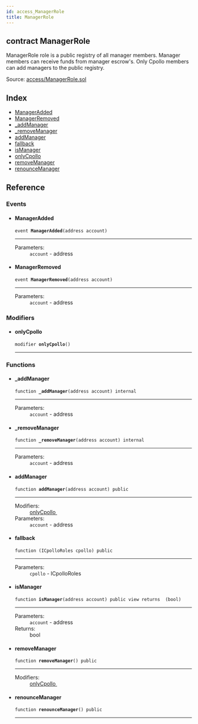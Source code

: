 ```yaml
---
id: access_ManagerRole
title: ManagerRole
---
```


<div class="contract-doc"><div class="contract"><h2 class="contract-header"><span class="contract-kind">contract</span> ManagerRole</h2><p class="description">ManagerRole role is a public registry of all manager members. Manager members can receive funds from manager escrow&#x27;s.  Only Cpollo members can add managers to the public registry.</p><div class="source">Source: <a href="https://github.com/Cpollo/Ethereum/blob/v0.0.1/contracts/access/ManagerRole.sol" target="_blank">access/ManagerRole.sol</a></div></div><div class="index"><h2>Index</h2><ul><li><a href="access_ManagerRole.html#ManagerAdded">ManagerAdded</a></li><li><a href="access_ManagerRole.html#ManagerRemoved">ManagerRemoved</a></li><li><a href="access_ManagerRole.html#_addManager">_addManager</a></li><li><a href="access_ManagerRole.html#_removeManager">_removeManager</a></li><li><a href="access_ManagerRole.html#addManager">addManager</a></li><li><a href="access_ManagerRole.html#">fallback</a></li><li><a href="access_ManagerRole.html#isManager">isManager</a></li><li><a href="access_ManagerRole.html#onlyCpollo">onlyCpollo</a></li><li><a href="access_ManagerRole.html#removeManager">removeManager</a></li><li><a href="access_ManagerRole.html#renounceManager">renounceManager</a></li></ul></div><div class="reference"><h2>Reference</h2><div class="events"><h3>Events</h3><ul><li><div class="item event"><span id="ManagerAdded" class="anchor-marker"></span><h4 class="name">ManagerAdded</h4><div class="body"><code class="signature">event <strong>ManagerAdded</strong><span>(address account) </span></code><hr/><dl><dt><span class="label-parameters">Parameters:</span></dt><dd><div><code>account</code> - address</div></dd></dl></div></div></li><li><div class="item event"><span id="ManagerRemoved" class="anchor-marker"></span><h4 class="name">ManagerRemoved</h4><div class="body"><code class="signature">event <strong>ManagerRemoved</strong><span>(address account) </span></code><hr/><dl><dt><span class="label-parameters">Parameters:</span></dt><dd><div><code>account</code> - address</div></dd></dl></div></div></li></ul></div><div class="modifiers"><h3>Modifiers</h3><ul><li><div class="item modifier"><span id="onlyCpollo" class="anchor-marker"></span><h4 class="name">onlyCpollo</h4><div class="body"><code class="signature">modifier <strong>onlyCpollo</strong><span>() </span></code><hr/></div></div></li></ul></div><div class="functions"><h3>Functions</h3><ul><li><div class="item function"><span id="_addManager" class="anchor-marker"></span><h4 class="name">_addManager</h4><div class="body"><code class="signature">function <strong>_addManager</strong><span>(address account) </span><span>internal </span></code><hr/><dl><dt><span class="label-parameters">Parameters:</span></dt><dd><div><code>account</code> - address</div></dd></dl></div></div></li><li><div class="item function"><span id="_removeManager" class="anchor-marker"></span><h4 class="name">_removeManager</h4><div class="body"><code class="signature">function <strong>_removeManager</strong><span>(address account) </span><span>internal </span></code><hr/><dl><dt><span class="label-parameters">Parameters:</span></dt><dd><div><code>account</code> - address</div></dd></dl></div></div></li><li><div class="item function"><span id="addManager" class="anchor-marker"></span><h4 class="name">addManager</h4><div class="body"><code class="signature">function <strong>addManager</strong><span>(address account) </span><span>public </span></code><hr/><dl><dt><span class="label-modifiers">Modifiers:</span></dt><dd><a href="access_ManagerRole.html#onlyCpollo">onlyCpollo </a></dd><dt><span class="label-parameters">Parameters:</span></dt><dd><div><code>account</code> - address</div></dd></dl></div></div></li><li><div class="item function"><span id="fallback" class="anchor-marker"></span><h4 class="name">fallback</h4><div class="body"><code class="signature">function <strong></strong><span>(ICpolloRoles cpollo) </span><span>public </span></code><hr/><dl><dt><span class="label-parameters">Parameters:</span></dt><dd><div><code>cpollo</code> - ICpolloRoles</div></dd></dl></div></div></li><li><div class="item function"><span id="isManager" class="anchor-marker"></span><h4 class="name">isManager</h4><div class="body"><code class="signature">function <strong>isManager</strong><span>(address account) </span><span>public </span><span>view </span><span>returns  (bool) </span></code><hr/><dl><dt><span class="label-parameters">Parameters:</span></dt><dd><div><code>account</code> - address</div></dd><dt><span class="label-return">Returns:</span></dt><dd>bool</dd></dl></div></div></li><li><div class="item function"><span id="removeManager" class="anchor-marker"></span><h4 class="name">removeManager</h4><div class="body"><code class="signature">function <strong>removeManager</strong><span>() </span><span>public </span></code><hr/><dl><dt><span class="label-modifiers">Modifiers:</span></dt><dd><a href="access_ManagerRole.html#onlyCpollo">onlyCpollo </a></dd></dl></div></div></li><li><div class="item function"><span id="renounceManager" class="anchor-marker"></span><h4 class="name">renounceManager</h4><div class="body"><code class="signature">function <strong>renounceManager</strong><span>() </span><span>public </span></code><hr/></div></div></li></ul></div></div></div>
